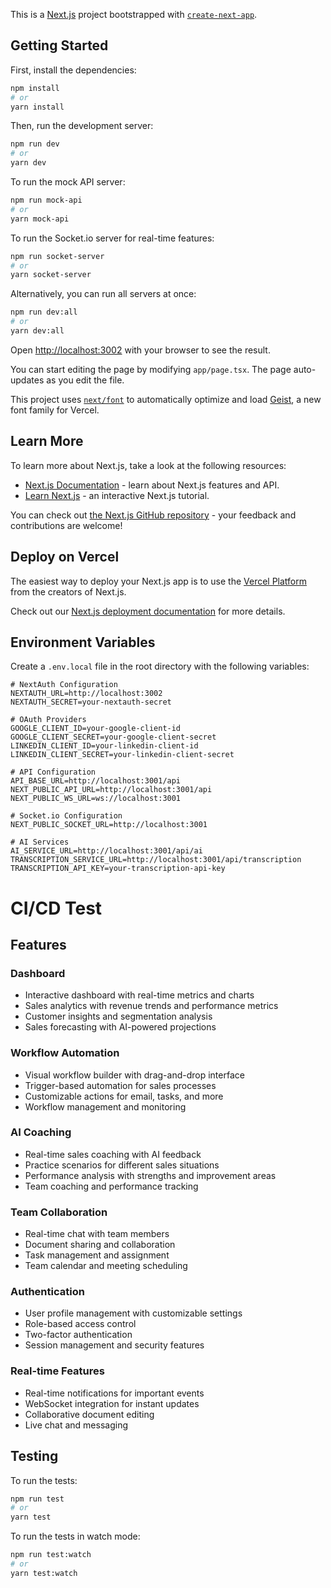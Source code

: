 This is a [Next.js](https://nextjs.org) project bootstrapped with [`create-next-app`](https://nextjs.org/docs/app/api-reference/cli/create-next-app).

## Getting Started

First, install the dependencies:

```bash
npm install
# or
yarn install
```

Then, run the development server:

```bash
npm run dev
# or
yarn dev
```

To run the mock API server:

```bash
npm run mock-api
# or
yarn mock-api
```

To run the Socket.io server for real-time features:

```bash
npm run socket-server
# or
yarn socket-server
```

Alternatively, you can run all servers at once:

```bash
npm run dev:all
# or
yarn dev:all
```

Open [http://localhost:3002](http://localhost:3002) with your browser to see the result.

You can start editing the page by modifying `app/page.tsx`. The page auto-updates as you edit the file.

This project uses [`next/font`](https://nextjs.org/docs/app/building-your-application/optimizing/fonts) to automatically optimize and load [Geist](https://vercel.com/font), a new font family for Vercel.

## Learn More

To learn more about Next.js, take a look at the following resources:

- [Next.js Documentation](https://nextjs.org/docs) - learn about Next.js features and API.
- [Learn Next.js](https://nextjs.org/learn) - an interactive Next.js tutorial.

You can check out [the Next.js GitHub repository](https://github.com/vercel/next.js) - your feedback and contributions are welcome!

## Deploy on Vercel

The easiest way to deploy your Next.js app is to use the [Vercel Platform](https://vercel.com/new?utm_medium=default-template&filter=next.js&utm_source=create-next-app&utm_campaign=create-next-app-readme) from the creators of Next.js.

Check out our [Next.js deployment documentation](https://nextjs.org/docs/app/building-your-application/deploying) for more details.

## Environment Variables

Create a `.env.local` file in the root directory with the following variables:

```
# NextAuth Configuration
NEXTAUTH_URL=http://localhost:3002
NEXTAUTH_SECRET=your-nextauth-secret

# OAuth Providers
GOOGLE_CLIENT_ID=your-google-client-id
GOOGLE_CLIENT_SECRET=your-google-client-secret
LINKEDIN_CLIENT_ID=your-linkedin-client-id
LINKEDIN_CLIENT_SECRET=your-linkedin-client-secret

# API Configuration
API_BASE_URL=http://localhost:3001/api
NEXT_PUBLIC_API_URL=http://localhost:3001/api
NEXT_PUBLIC_WS_URL=ws://localhost:3001

# Socket.io Configuration
NEXT_PUBLIC_SOCKET_URL=http://localhost:3001

# AI Services
AI_SERVICE_URL=http://localhost:3001/api/ai
TRANSCRIPTION_SERVICE_URL=http://localhost:3001/api/transcription
TRANSCRIPTION_API_KEY=your-transcription-api-key
```
# CI/CD Test

## Features

### Dashboard
- Interactive dashboard with real-time metrics and charts
- Sales analytics with revenue trends and performance metrics
- Customer insights and segmentation analysis
- Sales forecasting with AI-powered projections

### Workflow Automation
- Visual workflow builder with drag-and-drop interface
- Trigger-based automation for sales processes
- Customizable actions for email, tasks, and more
- Workflow management and monitoring

### AI Coaching
- Real-time sales coaching with AI feedback
- Practice scenarios for different sales situations
- Performance analysis with strengths and improvement areas
- Team coaching and performance tracking

### Team Collaboration
- Real-time chat with team members
- Document sharing and collaboration
- Task management and assignment
- Team calendar and meeting scheduling

### Authentication
- User profile management with customizable settings
- Role-based access control
- Two-factor authentication
- Session management and security features

### Real-time Features
- Real-time notifications for important events
- WebSocket integration for instant updates
- Collaborative document editing
- Live chat and messaging

## Testing

To run the tests:

```bash
npm run test
# or
yarn test
```

To run the tests in watch mode:

```bash
npm run test:watch
# or
yarn test:watch
```
